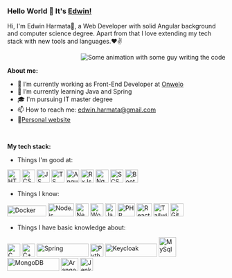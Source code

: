 ### Hello World 👋 It's [Edwin!](https:edwinharmata.pl)

Hi, I'm Edwin Harmata🙌, a Web Developer with solid Angular background and computer science degree. Apart from that I love extending my tech stack with new tools and languages.❤✌


<img align="right" alt="Some animation with some guy writing the code" src="https://media2.giphy.com/media/v1.Y2lkPTc5MGI3NjExMXBqbTIzeGp5bWszdjU5Mm5lNG44a3BjY2lxMWw0dGM4MGJmbmx1dSZlcD12MV9pbnRlcm5hbF9naWZfYnlfaWQmY3Q9Zw/ZVik7pBtu9dNS/giphy.webp" />

<br />

**About me:**

- 🔭 I’m currently working as Front-End Developer at [Onwelo](https://onwelo.com)
- 🌱 I’m currently learning Java and Spring
- 🎓 I'm pursuing IT master degree
- 📫 How to reach me: <a href="mailto:edwinharmata@gmail.com">edwin.harmata@gmail.com</a>
- 📝[Personal website](https://edwinharmata.pl/)

<br />

**My tech stack:**
- Things I'm good at: <br/>
<img width="30px" height="30px" alt="HTML 5" src="https://upload.wikimedia.org/wikipedia/commons/thumb/6/61/HTML5_logo_and_wordmark.svg/512px-HTML5_logo_and_wordmark.svg.png"/>
<img width="30px" height="30px" alt="CSS 3" src="https://upload.wikimedia.org/wikipedia/commons/thumb/6/62/CSS3_logo.svg/2048px-CSS3_logo.svg.png" />
<img width="30px" height="30px" alt="JS" src="https://i0.wp.com/theicom.org/wp-content/uploads/2016/03/js-logo.png?fit=500%2C500&ssl=1&w=640" />
<img width="30px" height="30px" alt="TS" src="https://upload.wikimedia.org/wikipedia/commons/thumb/4/4c/Typescript_logo_2020.svg/2048px-Typescript_logo_2020.svg.png" />
<img width="30px" height="30px" alt="Angular" src="https://repository-images.githubusercontent.com/24195339/d4194dc2-d880-43f7-960c-ea30e05c6531"/>
<img width="30px" height="30px" alt="RxJs" src="https://rxjs.dev/assets/images/favicons/favicon-192x192.png" />
<img width="30px" height="30px" alt="NgRx" src="https://ngrx.io/assets/images/badge.svg"/>
<img width="30px" height="30px" alt="SCSS" src="https://upload.wikimedia.org/wikipedia/commons/thumb/9/96/Sass_Logo_Color.svg/2560px-Sass_Logo_Color.svg.png" />
<img width="30px" height="30px" alt="Bootstrap" src="https://upload.wikimedia.org/wikipedia/commons/thumb/b/b2/Bootstrap_logo.svg/2560px-Bootstrap_logo.svg.png" />

- Things I know: <br/>
<img width="90px" height="25px" alt="Docker" src="https://upload.wikimedia.org/wikipedia/commons/7/70/Docker_logo.png" />
<img width="60px" height="30px" alt="Node.js" src="https://upload.wikimedia.org/wikipedia/commons/thumb/d/d9/Node.js_logo.svg/2560px-Node.js_logo.svg.png" />
<img width="30px" height="30px" alt="Nest.js" src="https://upload.wikimedia.org/wikipedia/commons/thumb/a/a8/NestJS.svg/1200px-NestJS.svg.png" />
<img width="30px" height="30px" alt="Wordpress" src="https://upload.wikimedia.org/wikipedia/commons/thumb/9/98/WordPress_blue_logo.svg/1024px-WordPress_blue_logo.svg.png" />
<img width="25px" height="30px" alt="Java" src="https://www.svgrepo.com/show/184143/java.svg" />
<img width="40px" height="30px" alt="PHP" src="https://upload.wikimedia.org/wikipedia/commons/thumb/2/27/PHP-logo.svg/2560px-PHP-logo.svg.png" />
<img width="35px" height="30px" alt="React" src="https://upload.wikimedia.org/wikipedia/commons/thumb/a/a7/React-icon.svg/2300px-React-icon.svg.png"/>
<img width="35px" height="30px" alt="Tailwind CSS" src="https://upload.wikimedia.org/wikipedia/commons/thumb/d/d5/Tailwind_CSS_Logo.svg/768px-Tailwind_CSS_Logo.svg.png?20230715030042"/>
<img width="30px" height="30px" alt="Git" src="https://upload.wikimedia.org/wikipedia/commons/thumb/3/3f/Git_icon.svg/2048px-Git_icon.svg.png" />

- Things I have basic knowledge about: <br/>
<img width="30px" height="30px" alt="C" src="https://upload.wikimedia.org/wikipedia/commons/1/19/C_Logo.png" />
<img width="30px" height="30px" alt="C++" src="https://upload.wikimedia.org/wikipedia/commons/thumb/1/18/ISO_C%2B%2B_Logo.svg/1822px-ISO_C%2B%2B_Logo.svg.png" />
<img width="120px" height="30px" alt="Spring" src="https://upload.wikimedia.org/wikipedia/commons/thumb/4/44/Spring_Framework_Logo_2018.svg/1280px-Spring_Framework_Logo_2018.svg.png" />
<img width="30px" height="30px" alt="Python" src="https://upload.wikimedia.org/wikipedia/commons/thumb/c/c3/Python-logo-notext.svg/1869px-Python-logo-notext.svg.png" />
<img width="120px" height="30px" alt="Keycloak" src="https://www.keycloak.org/resources/images/logo.svg" />
<img width="40px" height="45px" alt="MySql" src="https://www.svgrepo.com/show/303251/mysql-logo.svg" />
<img width="120px" height="30px" alt="MongoDB" src="https://upload.wikimedia.org/wikipedia/commons/thumb/9/93/MongoDB_Logo.svg/2560px-MongoDB_Logo.svg.png" />
<img width="40px" height="30px" alt="ArangoDB" src="https://upload.wikimedia.org/wikipedia/en/3/3a/ArangoDB_Logo.png" />
<img width="30px" height="30px" alt="Jenkins" src="https://upload.wikimedia.org/wikipedia/commons/thumb/e/e9/Jenkins_logo.svg/1483px-Jenkins_logo.svg.png" /> 
<br/>
<br/>


